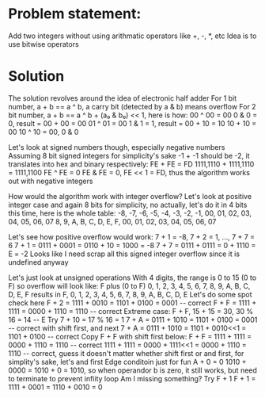 # Problem statement:
  Add two integers without using arithmatic operators like +, -, *, etc
  Idea is to use bitwise operators

# Solution
  The solution revolves around the idea of electronic half adder
  For 1 bit number, a + b == a ^ b, a carry bit (detected by a & b) means overflow
  For 2 bit number, a + b == a ^ b + (a₀ & b₀) << 1, here is how:
    00 ^ 00 = 00 0 & 0 = 0, result = 00 + 00 = 00
    01 ^ 01 = 00 1 & 1 = 1, result = 00 + 10 = 10
    10 + 10 = 00 10 ^ 10 = 00, 0 & 0 

  Let's look at signed numbers though, especially negative numbers
  Assuming 8 bit signed integers for simplicity's sake
  -1 + -1 should be -2, it translates into hex and binary respectively:
  FE + FE = FD
  1111,1110 + 1111,1110 = 1111,1100
  FE ^ FE = 0
  FE & FE = 0, FE << 1 = FD, thus the algorithm works out with negative integers

  How would the algorithm work with integer overflow?
  Let's look at positive integer case and again 8 bits for simplicity, no actually, let's do it in 4 bits this time, here is the whole table:
  -8, -7, -6, -5, -4, -3, -2, -1, 00, 01, 02, 03, 04, 05, 06, 07
   8,  9,  A,  B,  C,  D,  E,  F, 00, 01, 02, 03, 04, 05, 06, 07 

  Let's see how positive overflow would work:
    7 + 1 = -8, 7 + 2 = 1, ..., 7 + 7 = 6
    7 + 1 = 0111 + 0001 = 0110 + 10 = 1000 = -8
    7 + 7 = 0111 + 0111 = 0 + 1110 = E = -2
    Looks like I need scrap all this signed integer overflow since it is undefined anyway

  Let's just look at unsigned operations
  With 4 digits, the range is 0 to 15 (0 to F) so overflow will look like:
  F plus (0 to F)
  0, 1, 2, 3, 4, 5, 6, 7, 8, 9, A, B, C, D, E, F
  results in
  F, 0, 1, 2, 3, 4, 5, 6, 7, 8, 9, A, B, C, D, E
  Let's do some spot check here
  F + 2 = 1111 + 0010 = 1101 + 0100 = 0001 -- correct
  F + F = 1111 + 1111 = 0000 + 1110 = 1110 -- correct
  Extreme case: F + F, 15 + 15 = 30, 30 % 16 = 14 -- E
  Try 7 + 10 = 17 % 16 = 1
  7 + A = 0111 + 1010 = 1101 + 0100 = 0001 -- correct with shift first, and next
  7 + A = 0111 + 1010 = 1101 + 0010<<1 = 1101 + 0100 -- correct
  Copy F + F with shift first below:
  F + F = 1111 + 1111 = 0000 + 1110 = 1110 -- correct
  1111 + 1111 = 0000 + 1111<<1 = 0000 + 1110 = 1110 -- correct, guess it doesn't matter
  whether shift first or and first, for simplity's sake, let's and first
  Edge conditoin just for fun
  A + 0 = 0
  1010 + 0000 = 1010 + 0 = 1010, so when operandor b is zero, it still works, but need
  to terminate to prevent infiity loop
  Am I missing something? Try F + 1
  F + 1 = 1111 + 0001 = 1110 + 0010 = 0


